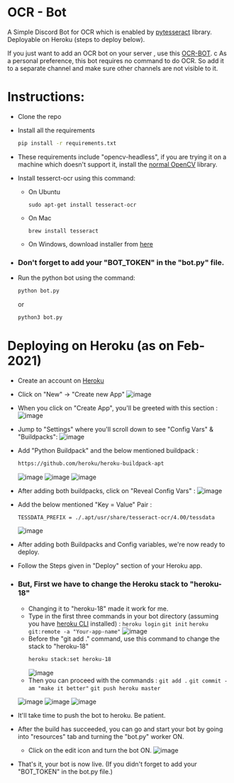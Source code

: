 # OCR - Bot
A Simple Discord Bot for OCR which is enabled by [pytesseract](https://pypi.org/project/pytesseract/) library. Deployable on Heroku (steps to deploy below).

If you just want to add an OCR bot on your server , use this  [OCR-BOT](https://discord.com/api/oauth2/authorize?client_id=805507110363201547&permissions=2048&scope=bot).
c
As a personal preference, this bot requires no command to do OCR. So add it to a separate channel and make sure other channels are not visible to it.


# Instructions:
 - Clone the repo
 - Install all the requirements
     ```sh
    pip install -r requirements.txt
    ```
- These requirements include "opencv-headless", if you are trying it on a machine which doesn't support it, install the [normal OpenCV](https://pypi.org/project/opencv-python/) library.

- Install tesserct-ocr using this command:
    - On Ubuntu
      ```
      sudo apt-get install tesseract-ocr
      ```
    - On Mac
      ```
      brew install tesseract
      ```
    - On Windows, download installer from [here](https://github.com/UB-Mannheim/tesseract/wiki)
 
- ### Don't forget to add your "BOT_TOKEN" in the "bot.py" file.

- Run the python bot using the command: 
    ```sh
    python bot.py
   ```
    or
    ```sh
    python3 bot.py
    ```
 
# Deploying on Heroku (as on Feb-2021)
- Create an account on [Heroku](https://www.heroku.com/)
- Click on "New" -> "Create new App"
![image]('assets/new-app.png')
- When you click on "Create App", you'll be greeted with this section : 
![image]('assets/first-deploy.png')
- Jump to "Settings" where you'll scroll down to see "Config Vars" & "Buildpacks":
![image]('assets/buildpack.png')
- Add "Python Buildpack" and the below mentioned buildpack : 
     ```sh
    https://github.com/heroku/heroku-buildpack-apt
    ```
    ![image]('assets/python-bp.png')
    ![image]('assets/custom-bp.png')
    ![image]('asstes/final-bp.png')
- After adding both buildpacks, click on "Reveal Config Vars" :
    ![image]('assets/config-vars.png')
- Add the below mentioned "Key = Value" Pair : 
     ```sh
    TESSDATA_PREFIX = ./.apt/usr/share/tesseract-ocr/4.00/tessdata
    ```
    ![image]('assets/fin-config-vars.png')
- After adding both Buildpacks and Config variables,  we're now ready to deploy.
- Follow the Steps given in "Deploy" section of your Heroku app.
- ### But,  First we have to change the Heroku stack to "heroku-18"
    - Changing it to "heroku-18" made it work for me.
    - Type in the first three commands in your bot directory (assuming you have [heroku CLI](https://devcenter.heroku.com/articles/heroku-cli) installed) : 
           ```
            heroku login
             ```
             ```
            git init
             ```
             ```
            heroku git:remote -a "Your-app-name"
             ```
        ![image]('assets/first-two-cmd.png')             
    - Before the "git add ." command, use this command to change the stack to "heroku-18"
         ```sh
         heroku stack:set heroku-18
        ```
        ![image]('assets/stack-18.png')
    - Then you can proceed with the commands : 
             ```
            git add .
             ```
             ```
            git commit -am "make it better"
             ```
             ```
            git push heroku master
            ```
            
    ![image]('assets/start-dep.png')
    ![image]('assets/done-dep.png')
    ![image]('heroku-18')
    
- It'll take time to push the bot to heroku. Be patient.
- After the build has succeeded, you can go and start your bot by going into "resources" tab and turning the "bot.py" worker ON.
    - Click on the edit icon and turn the bot ON.
    ![image]('assets/bot-on.png')

- That's it, your bot is now live. (If you didn't forget to add your "BOT_TOKEN" in the bot.py file.)
    



